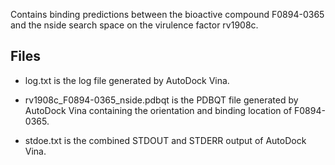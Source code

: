 Contains binding predictions between the bioactive compound F0894-0365 and the nside search space on the virulence factor rv1908c.

## Files

- log.txt is the log file generated by AutoDock Vina.

- rv1908c_F0894-0365_nside.pdbqt is the PDBQT file generated by AutoDock Vina containing the orientation and binding location of F0894-0365.

- stdoe.txt is the combined STDOUT and STDERR output of AutoDock Vina.

